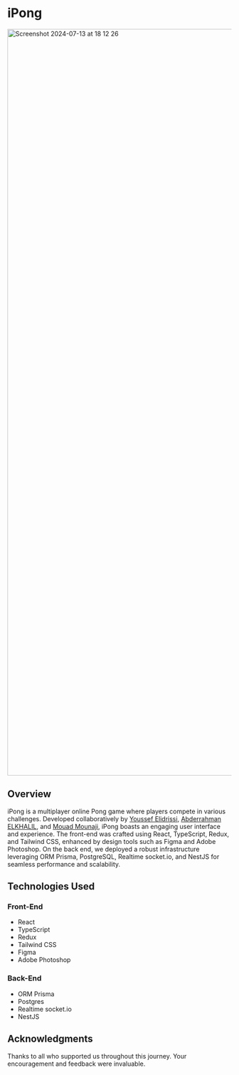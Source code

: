 # iPong
<img width="1680" alt="Screenshot 2024-07-13 at 18 12 26" src="https://github.com/user-attachments/assets/77118e72-7ef7-4aee-9ba3-43eea4fb4c26">

## Overview
iPong is a multiplayer online Pong game where players compete in various challenges. Developed collaboratively by [Youssef Elidrissi](https://github.com/joseph-el), [Abderrahman ELKHALIL](https://github.com/ELkhalil), and [Mouad Mounaji](https://github.com/Mmounaji176), iPong boasts an engaging user interface and experience. The front-end was crafted using React, TypeScript, Redux, and Tailwind CSS, enhanced by design tools such as Figma and Adobe Photoshop. On the back end, we deployed a robust infrastructure leveraging ORM Prisma, PostgreSQL, Realtime socket.io, and NestJS for seamless performance and scalability.

## Technologies Used

### Front-End
- React
- TypeScript
- Redux
- Tailwind CSS
- Figma
- Adobe Photoshop

### Back-End
- ORM Prisma
- Postgres
- Realtime socket.io
- NestJS

## Acknowledgments

Thanks to all who supported us throughout this journey. Your encouragement and feedback were invaluable.


